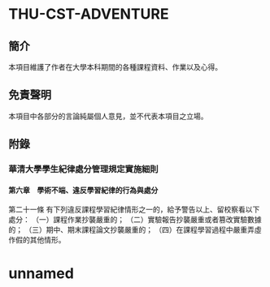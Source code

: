# THU-CST-ADVENTURE

## 簡介

本項目維護了作者在大學本科期間的各種課程資料、作業以及心得。

## 免責聲明

本項目中各部分的言論純屬個人意見，並不代表本項目之立場。



## 附錄

### 華清大學學生紀律處分管理規定實施細則

#### 第六章　學術不端、違反學習紀律的行為與處分

第二十一條 有下列違反課程學習紀律情形之一的，給予警告以上、留校察看以下處分：
（一）課程作業抄襲嚴重的；
（二）實驗報告抄襲嚴重或者篡改實驗數據的；
（三）期中、期末課程論文抄襲嚴重的；
（四）在課程學習過程中嚴重弄虛作假的其他情形。
# unnamed
